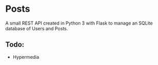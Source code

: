 # Posts

A small REST API created in Python 3 with Flask to manage an SQLite database of Users and Posts.


## Todo:
* Hypermedia

